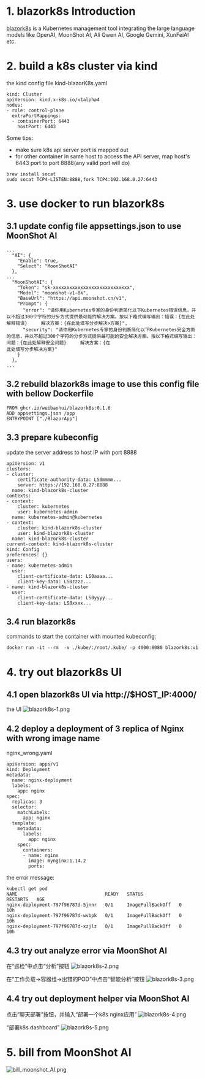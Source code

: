 # 1. blazork8s Introduction
[blazork8s](https://github.com/weibaohui/blazork8s) is a Kubernetes management tool integrating the large language models like OpenAI, MoonShot AI,  Ali Qwen AI, Google Gemini, XunFeiAI etc.

# 2. build a k8s cluster via kind
the kind config file kind-blazorK8s.yaml
```
kind: Cluster
apiVersion: kind.x-k8s.io/v1alpha4
nodes:
- role: control-plane
  extraPortMappings:
  - containerPort: 6443
    hostPort: 6443
```

Some tips:
- make sure k8s api server port is mapped out
- for other container in same host to access the API server, map host's 6443 port to port 8888(any valid port will do)
```
brew install socat
sudo socat TCP4-LISTEN:8888,fork TCP4:192.168.0.27:6443          
```

# 3. use docker to run blazork8s
## 3.1 update config file appsettings.json to use MoonShot AI
```
...
  "AI": {
    "Enable": true,
    "Select": "MoonShotAI"
  },
...
  "MoonShotAI": {
    "Token": "sk-xxxxxxxxxxxxxxxxxxxxxxxxxxxx",
    "Model": "moonshot-v1-8k",
    "BaseUrl": "https://api.moonshot.cn/v1",
    "Prompt": {
      "error": "请你用Kubernetes专家的身份判断简化以下Kubernetes错误信息，并以不超过300个字符的分步方式提供最可能的解决方案。按以下格式编写输出：错误：{在此处解释错误}     解决方案：{在此处填写分步解决>方案}",
      "security": "请你用Kubernetes专家的身份判断简化以下Kubernetes安全方面的信息，并以不超过300个字符的分步方式提供最可能的安全解决方案。按以下格式编写输出：问题：{在此处解释安全问题}     解决方案：{在
此处填写分步解决方案}"
    }
  },
...
```

## 3.2 rebuild blazork8s image to use this config file with bellow Dockerfile
```
FROM ghcr.io/weibaohui/blazork8s:0.1.6
ADD appsettings.json /app
ENTRYPOINT ["./BlazorApp"]
```

## 3.3 prepare kubeconfig
update the server address to host IP with port 8888
```
apiVersion: v1
clusters:
- cluster:
    certificate-authority-data: LS0mmmm...
    server: https://192.168.0.27:8888
  name: kind-blazork8s-cluster
contexts:
- context:
    cluster: kubernetes
    user: kubernetes-admin
  name: kubernetes-admin@kubernetes
- context:
    cluster: kind-blazork8s-cluster
    user: kind-blazork8s-cluster
  name: kind-blazork8s-cluster
current-context: kind-blazork8s-cluster
kind: Config
preferences: {}
users:
- name: kubernetes-admin
  user:
    client-certificate-data: LS0aaaa...
    client-key-data: LS0zzzz...
- name: kind-blazork8s-cluster
  user:
    client-certificate-data: LS0yyyy...
    client-key-data: LS0xxxx...
```

## 3.4 run blazork8s
commands to start the container with mounted kubeconfig:
```
docker run -it --rm  -v ./kube/:/root/.kube/ -p 4000:8080 blazork8s:v1
```

# 4. try out blazork8s UI
## 4.1 open blazork8s UI via http://$HOST_IP:4000/
the UI
![blazork8s-1.png](../picture/blazork8s-1.png)

## 4.2 deploy a deployment of 3 replica of Nginx with wrong image name
nginx_wrong.yaml
```
apiVersion: apps/v1
kind: Deployment
metadata:
  name: nginx-deployment
  labels:
    app: nginx
spec:
  replicas: 3
  selector:
    matchLabels:
      app: nginx
  template:
    metadata:
      labels:
        app: nginx
    spec:
      containers:
      - name: nginx
        image: mynginx:1.14.2
        ports:
```

the error message:
```
kubectl get pod
NAME                                READY   STATUS             RESTARTS   AGE
nginx-deployment-797f96787d-5jnnr   0/1     ImagePullBackOff   0          10h
nginx-deployment-797f96787d-wvbpk   0/1     ImagePullBackOff   0          10h
nginx-deployment-797f96787d-xzjlz   0/1     ImagePullBackOff   0          10h
```

## 4.3 try out analyze error via MoonShot AI
在“巡检”中点击“分析”按钮
![blazork8s-2.png](../picture/blazork8s-2.png)

在“工作负载->容器组->出错的POD”中点击“智能分析”按钮
![blazork8s-3.png](../picture/blazork8s-3.png)

## 4.4 try out deployment helper via MoonShot AI
点击“聊天部署”按钮，并输入“部署一个k8s nginx应用”
![blazork8s-4.png](../picture/blazork8s-4.png)

“部署k8s dashboard”
![blazork8s-5.png](../picture/blazork8s-5.png)

# 5. bill from MoonShot AI
![bill_moonshot_AI.png](../picture/bill_moonshot_AI.png)
